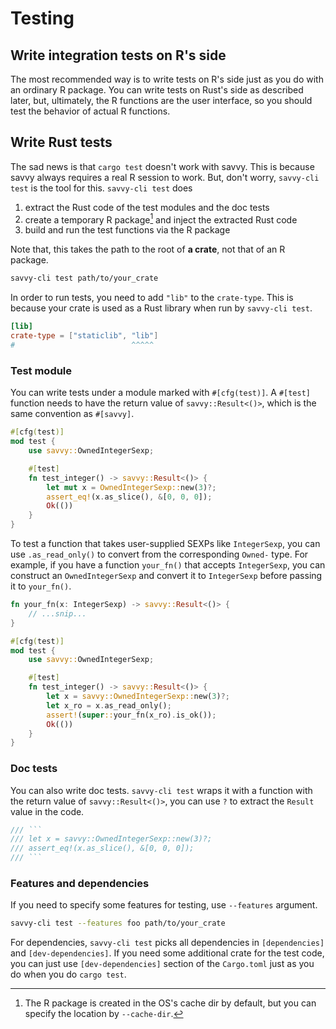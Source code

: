 # Testing

## Write integration tests on R's side

The most recommended way is to write tests on R's side just as you do with an
ordinary R package. You can write tests on Rust's side as described later, but,
ultimately, the R functions are the user interface, so you should test the
behavior of actual R functions.

## Write Rust tests

The sad news is that `cargo test` doesn't work with savvy. This is because savvy
always requires a real R session to work. But, don't worry, `savvy-cli test` is
the tool for this. `savvy-cli test` does

1. extract the Rust code of the test modules and the doc tests
2. create a temporary R package[^1] and inject the extracted Rust code
3. build and run the test functions via the R package

[^1]: The R package is created in the OS's cache dir by default, but you can
    specify the location by `--cache-dir`.

Note that, this takes the path to the root of **a crate**, not that of an R
package.

```sh
savvy-cli test path/to/your_crate
```

In order to run tests, you need to add `"lib"` to the `crate-type`. This is
because your crate is used as a Rust library when run by `savvy-cli test`.

```toml
[lib]
crate-type = ["staticlib", "lib"]
#                          ^^^^^
```

### Test module

You can write tests under a module marked with `#[cfg(test)]`. A `#[test]`
function needs to have the return value of `savvy::Result<()>`, which is the
same convention as `#[savvy]`.

```rust
#[cfg(test)]
mod test {
    use savvy::OwnedIntegerSexp;

    #[test]
    fn test_integer() -> savvy::Result<()> {
        let mut x = OwnedIntegerSexp::new(3)?;
        assert_eq!(x.as_slice(), &[0, 0, 0]);
        Ok(())
    }
}
```

To test a function that takes user-supplied SEXPs like `IntegerSexp`, you can
use `.as_read_only()` to convert from the corresponding `Owned-` type. For
example, if you have a function `your_fn()` that accepts `IntegerSexp`, you can
construct an `OwnedIntegerSexp` and convert it to `IntegerSexp` before passing
it to `your_fn()`.

```rust
fn your_fn(x: IntegerSexp) -> savvy::Result<()> {
    // ...snip...
}

#[cfg(test)]
mod test {
    use savvy::OwnedIntegerSexp;

    #[test]
    fn test_integer() -> savvy::Result<()> {
        let x = savvy::OwnedIntegerSexp::new(3)?;
        let x_ro = x.as_read_only();
        assert!(super::your_fn(x_ro).is_ok());
        Ok(())
    }
}
```

### Doc tests

You can also write doc tests. `savvy-cli test` wraps it with a function with the
return value of `savvy::Result<()>`, you can use `?` to extract the `Result`
value in the code.

```rust
/// ```
/// let x = savvy::OwnedIntegerSexp::new(3)?;
/// assert_eq!(x.as_slice(), &[0, 0, 0]);
/// ```
```

### Features and dependencies

If you need to specify some features for testing, use `--features` argument.

```sh
savvy-cli test --features foo path/to/your_crate
```

For dependencies, `savvy-cli test` picks all dependencies in `[dependencies]`
and `[dev-dependencies]`. If you need some additional crate for the test code,
you can just use `[dev-dependencies]` section of the `Cargo.toml` just as you do
when you do `cargo test`.